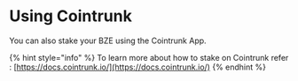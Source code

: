 # Using Cointrunk

You can also stake your BZE using the Cointrunk App.

{% hint style="info" %}
To learn more about how to stake on Cointrunk refer : [https://docs.cointrunk.io/](https://docs.cointrunk.io/)
{% endhint %}

